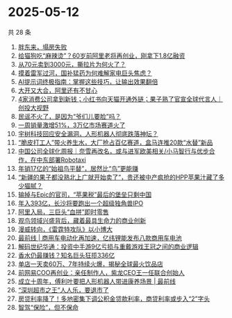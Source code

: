# 2025-05-12

共 28 条

<!-- BEGIN 36KR -->
<!-- 最后更新时间 2025-05-12 03:09:11 +0800 -->
1. [胖东来，塌房失败](https://36kr.com/p/3286374171386502)
1. [给猫狗吃“麻辣烫”？60岁前阿里老将再创业，刚拿下1.8亿融资](https://36kr.com/p/3286802105295745)
1. [从70元卖到3000元，撕拉片为何火了？](https://36kr.com/p/3287564905423496)
1. [摸着雷军过河，国补猛药为何难解家电巨头焦虑？](https://36kr.com/p/3286887862100870)
1. [AI提示词终极指南：掌握这些技巧，让输出效果翻倍](https://36kr.com/p/3279685368340868)
1. [大开又大合，阿里还有不甘心](https://36kr.com/p/3286355216344326)
1. [4家消费公司拿到新钱；小红书向天猫开通外链；果子熟了官宣全球代言人｜创投大视野](https://36kr.com/p/3286599373218693)
1. [民谣不火了，是因为“爷们儿要脸”吗？](https://36kr.com/p/3286829730062984)
1. [一周销量激增51%，3万亿市场赛道火了](https://36kr.com/p/3286660473430659)
1. [宇树科技回应安全漏洞，人形机器人彻底跌落神坛？](https://36kr.com/p/3286515297117703)
1. [“脆皮打工人”带火养生水，大厂抢占百亿赛道，盒马连推20款“水替”新品](https://36kr.com/p/3286584132739975)
1. [中国公司全球化周报｜奈雪再改名，或与进军欧美相关/小马智行与优步合作，在中东部署Robotaxi](https://36kr.com/p/3286598172025478)
1. [年销17亿的“始祖鸟平替”，居然比“鸟”更能赚](https://36kr.com/p/3286896589071619)
1. [“新疆的果子都没熟北上广就开始卖了”，贵还被中产疯抢的HPP苹果汁藏了多少猫腻？](https://36kr.com/p/3287743723234177)
1. [输掉与Epic的官司，“苹果税”最后的堡垒只剩中国](https://36kr.com/p/3286647513310084)
1. [年入393亿，长沙将要跑出一个超级独角兽IPO](https://36kr.com/p/3287635601220230)
1. [阿里入局，三巨头“血拼”即时零售](https://36kr.com/p/3286852782482055)
1. [观鸟领域兴盛背后，藏着最具生命力的商业创新](https://36kr.com/p/3287774795670785)
1. [漫威转向，《雷霆特攻队》以小博大](https://36kr.com/p/3286829728949121)
1. [最前线 | 商用车电动化再加速，亿纬锂能发布八款商用车电池](https://36kr.com/p/3287912326521734)
1. [解码世纪华通：投资中手游9亿亏损与重戴游戏王冠之间的商业逻辑](https://36kr.com/p/3286880114680455)
1. [香水仍最赚钱？知名巨头狂揽336亿](https://36kr.com/p/3286682282222472)
1. [单店一天卖60万、7年持续火爆，揭秘全球最火饮品店](https://36kr.com/p/3287532035171202)
1. [前网易COO再创业：亲任制作人，紫龙CEO王一任联合创始人](https://36kr.com/p/3286565715272581)
1. [成立十周年，傅利叶要把人形机器人带进康养场景 | 最前线](https://36kr.com/p/3287569366459272)
1. [“深圳超市之王”人人乐，要退市了](https://36kr.com/p/3286439659283969)
1. [房贷利率降了！多地密集下调公积金贷款利率，商贷利率或步入“2”字头](https://36kr.com/p/3286583800832649)
1. [智驾“保险”，但不保命](https://36kr.com/p/3287477114675847)
<!-- END 36KR -->